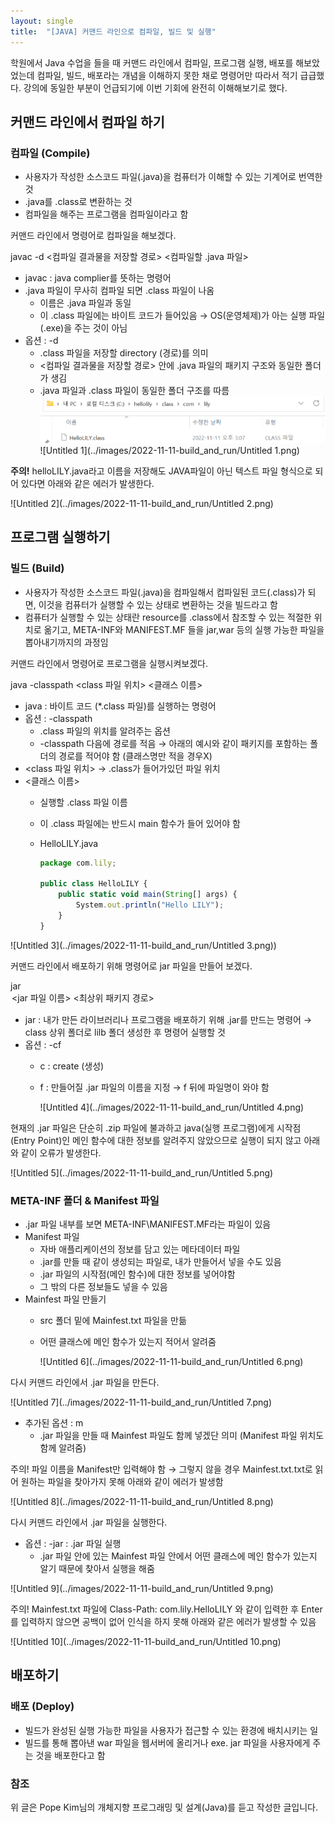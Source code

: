 ```yaml
---
layout: single
title:  "[JAVA] 커맨드 라인으로 컴파일, 빌드 및 실행"
---
```


학원에서 Java 수업을 들을 때 커맨드 라인에서 컴파일, 프로그램 실행, 배포를 해보았었는데 컴파일, 빌드, 배포라는 개념을 이해하지 못한 채로 명령어만 따라서 적기 급급했다. 강의에 동일한 부분이 언급되기에 이번 기회에 완전히 이해해보기로 했다.



## 커맨드 라인에서 컴파일 하기

### **컴파일 (Compile)**

- 사용자가 작성한 소스코드 파일(.java)을 컴퓨터가 이해할 수 있는 기계어로 번역한 것
- .java를 .class로 변환하는 것
- 컴파일을 해주는 프로그램을 컴파일이라고 함



커맨드 라인에서 명령어로 컴파일을 해보겠다.



javac -d <컴파일 결과물을 저장할 경로> <컴파일할 .java 파일>

- javac : java complier를 뜻하는 명령어
- .java 파일이 무사히 컴파일 되면 .class 파일이 나옴
    - 이름은 .java 파일과 동일
    - 이 .class 파일에는 바이트 코드가 들어있음 → OS(운영체제)가 아는 실행 파일(.exe)을 주는 것이 아님
- 옵션 : -d
    - .class 파일을 저장할 directory (경로)를 의미
    - <컴파일 결과물을 저장할 경로> 안에 .java 파일의 패키지 구조와 동일한 폴더가 생김
    - .java 파일과 .class 파일이 동일한 폴더 구조를 따름![Untitled](../images/2022-11-11-build_and_run/Untitled.png)![Untitled 1](../images/2022-11-11-build_and_run/Untitled 1.png)
    
    
    

**주의!** helloLILY.java라고 이름을 저장해도 JAVA파일이 아닌 텍스트 파일 형식으로 되어 있다면 아래와 같은 에러가 발생한다.

![Untitled 2](../images/2022-11-11-build_and_run/Untitled 2.png)



## **프로그램 실행하기**

### **빌드 (Build)**

- 사용자가 작성한 소스코드 파일(.java)을 컴파일해서 컴파일된 코드(.class)가 되면, 이것을 컴퓨터가 실행할 수 있는 상태로 변환하는 것을 빌드라고 함
- 컴퓨터가 실행할 수 있는 상태란 resource를 .class에서 참조할 수 있는 적절한 위치로 옮기고, META-INF와 MANIFEST.MF 들을 jar,war 등의 실행 가능한 파일을 뽑아내기까지의 과정임



커맨드 라인에서 명령어로 프로그램을 실행시켜보겠다.



java -classpath <class 파일 위치> <클래스 이름>

- java : 바이트 코드 (*.class 파일)를 실행하는 명령어
- 옵션 : -classpath
    - .class 파일의 위치를 알려주는 옵션
    - -classpath 다음에 경로를 적음 → 아래의 예시와 같이 패키지를 포함하는 폴더의 경로를 적어야 함 (클래스명만 적을 경우X)
- <class 파일 위치> → .class가 들어가있던 파일 위치
- <클래스 이름>
    - 실행할 .class 파일 이름
    - 이 .class 파일에는 반드시 main 함수가 들어 있어야 함
    - HelloLILY.java
      
        ```jsx
        package com.lily;
        
        public class HelloLILY {
            public static void main(String[] args) {
                System.out.println("Hello LILY");
            }
        }
        ```
        

![Untitled 3](../images/2022-11-11-build_and_run/Untitled 3.png))



커맨드 라인에서 배포하기 위해 명령어로 jar 파일을 만들어 보겠다.



jar <option> <jar 파일 이름> <최상위 패키지 경로>

- jar : 내가 만든 라이브러리나 프로그램을 배포하기 위해 .jar를 만드는 명령어 → class 상위 폴더로 lilb 폴더 생성한 후 명령어 실행할 것
- 옵션 : -cf
    - c : create (생성)
    - f : 만들어질 .jar 파일의 이름을 지정 → f 뒤에 파일명이 와야 함
      
        ![Untitled 4](../images/2022-11-11-build_and_run/Untitled 4.png)
        

현재의 .jar 파일은 단순히 .zip 파일에 불과하고 java(실행 프로그램)에게 시작점(Entry Point)인 메인 함수에 대한 정보를 알려주지 않았으므로 실행이 되지 않고 아래와 같이 오류가 발생한다.

![Untitled 5](../images/2022-11-11-build_and_run/Untitled 5.png)



### **META-INF 폴더 & Manifest 파일**

- .jar 파일 내부를 보면 META-INF\MANIFEST.MF라는 파일이 있음
- Manifest 파일
    - 자바 애플리케이션의 정보를 담고 있는 메타데이터 파일
    - .jar를 만들 때 같이 생성되는 파일로, 내가 만들어서 넣을 수도 있음
    - .jar 파일의 시작점(메인 함수)에 대한 정보를 넣어야함
    - 그 밖의 다른 정보들도 넣을 수 있음
- Mainfest 파일 만들기
    - src 폴더 밑에 Mainfest.txt 파일을 만듦
    - 어떤 클래스에 메인 함수가 있는지 적어서 알려줌
      
        ![Untitled 6](../images/2022-11-11-build_and_run/Untitled 6.png)
        
    



다시 커맨드 라인에서 .jar 파일을 만든다.



![Untitled 7](../images/2022-11-11-build_and_run/Untitled 7.png)

- 추가된 옵션 : m
    - .jar 파일을 만들 때 Mainfest 파일도 함께 넣겠단 의미 (Manifest 파일 위치도 함께 알려줌)
    

주의! 파일 이름을 Manifest만 입력해야 함 → 그렇지 않을 경우 Mainfest.txt.txt로 읽어 원하는 파일을 찾아가지 못해 아래와 같이 에러가 발생함

![Untitled 8](../images/2022-11-11-build_and_run/Untitled 8.png)



다시 커맨드 라인에서 .jar 파일을 실행한다.



- 옵션 : -jar : .jar 파일 실행
    - .jar 파일 안에 있는 Mainfest 파일 안에서 어떤 클래스에 메인 함수가 있는지 알기 때문에 찾아서 실행을 해줌

![Untitled 9](../images/2022-11-11-build_and_run/Untitled 9.png)

주의! Mainfest.txt 파일에 Class-Path: com.lily.HelloLILY 와 같이 입력한 후 Enter를 입력하지 않으면 공백이 없어 인식을 하지 못해 아래와 같은 에러가 발생할 수 있음

![Untitled 10](../images/2022-11-11-build_and_run/Untitled 10.png)

## 배포하기

### **배포 (Deploy)**

- 빌드가 완성된 실행 가능한 파일을 사용자가 접근할 수 있는 환경에 배치시키는 일
- 빌드를 통해 뽑아낸 war 파일을 웹서버에 올리거나 exe. jar 파일을 사용자에게 주는 것을 배포한다고 함



### 참조

위 글은 Pope Kim님의 개체지향 프로그래밍 및 설계(Java)를 듣고 작성한 글입니다. 

[](https://www.udemy.com/course/object-oriented-programming-and-design-by-pocu/)
